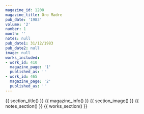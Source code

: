 ```yaml
---
magazine_id: 1208
magazine_title: Oro Madre
pub_date: '1983'
volume: '2'
number: 1
month: ''
notes: null
pub_date1: 31/12/1983
pub_date2: null
image: null
works_included:
- work_id: 410
  magazine_page: '1'
  published_as: ''
- work_id: 465
  magazine_page: '2'
  published_as: ''
---
```


{{ section_title() }}
{{ magazine_info() }}
{{ section_image() }}
{{ notes_section() }}
{{ works_section() }}

